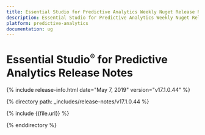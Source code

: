 ```yaml
---
title: Essential Studio for Predictive Analytics Weekly Nuget Release Release Notes  
description: Essential Studio for Predictive Analytics Weekly Nuget Release Release Notes  
platform: predictive-analytics
documentation: ug
---
```


# Essential Studio<sup style="font-size:70%">&reg;</sup> for Predictive Analytics  Release Notes  

{% include release-info.html date="May 7, 2019"  version="v17.1.0.44" %} 


{% directory path: _includes/release-notes/v17.1.0.44 %}

{% include {{file.url}} %}

{% enddirectory %}